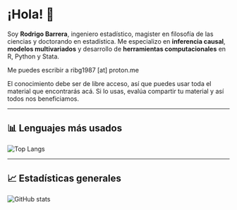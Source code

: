 # ¡Hola! 👋

Soy **Rodrigo Barrera**, ingeniero estadístico, magister en filosofía de las ciencias y doctorando en estadística. Me especializo en **inferencia causal**, **modelos multivariados** y desarrollo de **herramientas computacionales** en R, Python y Stata.

Me puedes escribir a ribg1987 [at] proton.me

El conocimiento debe ser de libre acceso, así que puedes usar toda el material que encontrarás acá. Si lo usas, evalúa compartir tu material y así todos nos beneficiamos.

---

## 📊 Lenguajes más usados

![Top Langs](https://github-readme-stats.vercel.app/api/top-langs/?username=barrerag87&layout=compact&langs_count=8&theme=tokyonight&v=1)

---

## 📈 Estadísticas generales

![GitHub stats](https://github-readme-stats.vercel.app/api?username=barrerag87&show_icons=true&theme=tokyonight&include_all_commits=true&count_private=true&v=1)



